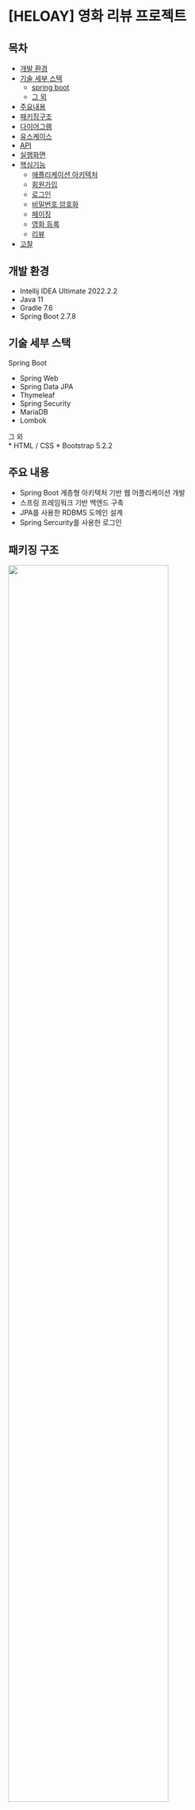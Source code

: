 # [HELOAY] 영화 리뷰 프로젝트

## 목차
- [개발 환경](#환경)
- [기술 세부 스택](#스택)
  + [spring boot](#spring)
  + [그 외](#그외)
- [주요내용](#내용)
- [패키징구조](#패키징)
- [다이어그램](#다이어)
- [유스케이스](#케이스)
- [API](#API)
- [실행화면](#실행)
- [핵심기능](#핵심)
  + [애플리케이션 아키텍처](#아키텍처)
  + [회원가입](#핵심0)
  + [로그인](#핵심1)
  + [비밀번호 암호화](#핵심2)
  + [페이징](#핵심3)
  + [영화 등록](#핵심4)
  + [리뷰](#핵심5)
- [고찰](#고찰)

## <div id="환경">개발 환경</div>

* Intellij IDEA Ultimate 2022.2.2
* Java 11
* Gradle 7.6
* Spring Boot 2.7.8

## <div id="스택">기술 세부 스택</div>

<div id="spring">Spring Boot</div>

* Spring Web
* Spring Data JPA
* Thymeleaf
* Spring Security
* MariaDB
* Lombok

<div id="그외">그 외</div>
* HTML / CSS
* Bootstrap 5.2.2

## <div id="내용">주요 내용</div>
* Spring Boot 계층형 아키텍처 기반 웹 어플리케이션 개발
* 스프링 프레임워크 기반 백엔드 구축
* JPA를 사용한  RDBMS 도메인 설계
* Spring Sercurity를 사용한 로그인

## <div id="패키징">패키징 구조</div>
<img width="80%" src="https://user-images.githubusercontent.com/106221717/219867188-714148f1-93d8-4ad1-bea1-93b8b3a22deb.PNG"/>

## <div id="다이어">ERD</div>
<img width="80%" src="https://user-images.githubusercontent.com/106221717/224985552-9a00805c-ecc4-4370-93ce-a5563cd9d88a.png"/>

## <div id="API">API 설계</div>
<img width="80%" src="https://user-images.githubusercontent.com/106221717/224544627-97492ce1-4f8c-444b-98af-17a05a30846d.jpg"/>

## <div id="케이스">유스케이스</div>
<img width="80%" src="https://user-images.githubusercontent.com/106221717/219866916-fc65538d-1b9b-4285-b9d4-1befa64a48c2.PNG"/>

## <div id="실행">실행 화면</div>
### 1. 회원가입 & 로그인, 로그아웃 
#### 1.1 회원가입
<img width="60%" src="https://user-images.githubusercontent.com/106221717/219846402-fa585685-f387-4c4e-b1ff-d3829b623795.gif"/>

#### 1.2 회원가입 정보 미기입
<img width="80%" src="https://user-images.githubusercontent.com/106221717/219846436-c7916cdb-5fe4-4b19-8f4d-85347f970cd0.gif" />

#### 1.3 로그인
<img width="80%" src="https://user-images.githubusercontent.com/106221717/219846093-8db7b889-45d2-43cf-9f98-ebf0a679bb96.gif"/>

#### 1.4 로그아웃
<img width="80%" src="https://user-images.githubusercontent.com/106221717/219866624-7d4dc976-d71a-4b31-b3c1-f8cd3a4e7962.gif" />


### 2. 영화 등록
<img width="80%" src="https://user-images.githubusercontent.com/106221717/219846715-5b4a9524-e4b1-4c49-9d7f-cb1603e6f6a9.gif"/>


### 3. 영화 수정, 삭제
#### 3.1 영화 수정
<img width="80%" src="https://user-images.githubusercontent.com/106221717/219846790-c0186a48-2461-4419-9d8f-f1dc57c043e1.gif"/>

#### 3.2 영화 삭제
<img width="80%" src="https://user-images.githubusercontent.com/106221717/219846811-c5ea14ef-71eb-4e5b-aed5-2193bdcf29a1.gif"/>


### 4. 리뷰
#### 4.1 리뷰 등록
<img width="80%" src="https://user-images.githubusercontent.com/106221717/219846838-c5041cff-2647-4d1b-b413-b17dd2f4efdf.gif"/>

#### 4.2 리뷰 삭제
<img width="80%" src="https://user-images.githubusercontent.com/106221717/219846868-31442508-7080-468e-afac-4e736f53bf71.gif"/>

### 5. 페이징 & 상세 페이지 이동
<img width="80%" src="https://user-images.githubusercontent.com/106221717/219866594-880c4d98-ae3f-4281-a0de-a5fad3d1d165.gif"/>

## <div id="핵심">핵심 기능</div>
### <div id="아키텍처">애플리케이션 아키텍처</div>
<img width="80%" src="https://user-images.githubusercontent.com/106221717/219866727-7d2b9acc-ba88-4a00-adc5-c939d086becc.PNG"/>

계층형 구조 사용
controller, web: 웹 계층
service: 비즈니스 로직, 트랜잭션 처리
repository: JPA를 직접 사용하는 계층, 엔티티 매니저 사용
domain: 엔티티가 모여 있는 계층, 모든 계층에서 사용

### <div id="핵심0">회원가입</div>
<img width="80%" src="https://user-images.githubusercontent.com/106221717/219857679-6392ed05-4fcc-4c9e-abd2-863569e29d51.PNG"/>

 ```
<div class="mb-3">
<label th:for="username">아이디</label>
<input type="text" th:field="*{username}" class="form-control" placeholder="아이디를 입력하세요" th:class="${#fields.hasErrors('username')}? 'form-control fieldError' : 'form-control'">
<p th:if = "${#fields.hasErrors('username')}" th:errors="*{username}"></p>
</div>
```
* post요청으로 들어온 데이터를 컨트롤러에서 검증하여 예외 발생시 결과를 model에 담아서 폼으로 랜더링 한다. 에러발생시 해당 클래스 `class="form-control" placeholder="아이디를 입력하세요" th:class="${#fields.hasErrors('username')}? 'form-control fieldError' : 'form-control'">`를 에러필드로 변경하고 에러 내용을 출력한다(`th:errors="*{username}"`).


### <div id="핵심1">로그인</div>
#### 로그인 전
<img width="80%" src="https://user-images.githubusercontent.com/106221717/219847960-c13f7e95-9bbb-4cc3-94f3-351f7784ff11.PNG"/>


#### 로그인(USER)
<img width="80%" src="https://user-images.githubusercontent.com/106221717/219848093-9ecc1ae0-0abf-459e-94cd-cf5fdbf91522.PNG"/>

#### 로그인(ADMIN)
<img width="80%" src="https://user-images.githubusercontent.com/106221717/219848139-c17c6f9a-4946-4bcd-8d14-76e4f3fe3a89.PNG"/>

```java
sec:authorize="hasRole('ROLE_ADMIN')" //영화 버튼
sec:authorize="isAnonymous()" //로그인, 회원가입
sec:authorize="isAuthenticated()" //로그아웃 버튼
```
* thymleaf + spring security를 사용하여 security을 고려한 뷰를 작성 isAnonymous() 로그인하지 않은 사용자에게 로그인, 회원가입 버튼 활성화 / isAuthenticated() 로그인 사용자에게 로그아웃 버튼 활성화 / hasRole('ROLE_ADMIN') ROLE_ADMIN 권한을 가진 사용자만 영화 등록 버튼이 활성화 되서 출력된다.


### <div id="핵심2">비밀번호 암호화</div>
<img width="80%" src="https://user-images.githubusercontent.com/106221717/219849008-1d971b08-7f8e-4bb6-8070-fadcfb894f5d.PNG"/>

* 스프링 시큐리티에서 지원하는 BCryptPasswordEncoder BCrypt 해싱 함수를 사용해서 패스워드를 암호화 DB 유출시에도 비밀번호 데이터를 확인하기 어렵게 생성 해준다. 

<img width="80%" src="https://user-images.githubusercontent.com/106221717/219849278-c727d193-eef9-4223-97c4-e0b8d6222179.PNG"/>


### <div id="핵심3">페이징</div>

<img width="80%" src="https://user-images.githubusercontent.com/106221717/219851541-f30e267d-e702-4df1-b004-1efd1844fa66.PNG"/>

* `http://localhost:8080/main/movie/list?page=0` 처럼 GET 방식으로 요청된 URL에서 page값을 가져오기 위해 @RequestParam(value="page", defaultValue="0") int page 매개변수 추가 page가 전달되지 않을시 디폴트 값0 이 되도록 설정

<img width="80%" src="https://user-images.githubusercontent.com/106221717/219851556-b2725e11-a3a5-4a5e-bc68-2fd26299afcf.PNG"/>

* Pageable 객체 생성시 `PageRequest.of(page, 10)`에서 page는 조회할 페이지의 번호 10은 한페이지에 보여줄 게시물의 숫자를 의미한다. 이렇게 하면 데이터 전체 조회가 아닌 한 페이지 데이터를 조회하도록 쿼리각 변경된다.

<img width="80%" src="https://user-images.githubusercontent.com/106221717/219851563-dc9e3058-5e19-4df4-bc90-ab523d6072ef.PNG"/>

* 이전 페이지가 없는 경우 "이전" 링크 비활성화(다음 페이지도 동일) 페이지 리스트를 루프 `th:each="page: ${#numbers.sequence(0, paging.totalPages-1)}` 돌면서 해당 페이지로 이동 할 수 있는 링크 생성 `th:classappend="${page == paging.number} ? 'active'" class="page-item"` 조건식이 참인 경우 클래스값을 class 속성에 추가한다.

### <div id="핵심4">영화 등록</div>
<img width="80%" src="https://user-images.githubusercontent.com/106221717/219864247-e2d2b6aa-a1db-44d2-8505-fda54aae129a.PNG"/>

<img width="80%" src="https://user-images.githubusercontent.com/106221717/219864177-ee73ad3e-3506-43df-9107-0470caaecc08.PNG"/>

* 사진 파일의 경우 UUID를 이용하여 파일 고유이름을 랜덤으로 생성하여 지정해준 뒤 MultipartFile 인터페이스를 통해 사진 파일업로드 resources\\static\\movieposters 폴더에 저장

### <div id="핵심5">리뷰</div>
#### 리뷰 등록 
<img width="80%" src="https://user-images.githubusercontent.com/106221717/219853110-75e73782-4d4d-4a2b-876c-3374d4564241.PNG"/>

* 양방향 매핑을 통해 유저아이디, 영화아이디 리뷰에 저장 할 수 있게 엔티티 구성

<img width="80%" src="https://user-images.githubusercontent.com/106221717/219854256-d7bc40ba-7a6c-4d8d-873b-8c529cbcedc3.png"/>

* 스프링시큐리티는 인증된 사용자 정보를 세션에 담아놓고 세션이 유지되는 동안 사용자 객체를 DB로 접근하는 방법 없이 바로 사용할 수 있도록 한다. SecurityContextHolder 내부의 SecurityContext에 Authentication 객체로 저장해두고 있는데 로그인 세션 정보를 애노테이션으로 간편하게 받을 수 있는 @AuthenticationPrincipal 사용하여 로그인 세션 정보를 받아와서 리뷰 테이블에 유저정보를 저장한다.

#### 리뷰 삭제
<img width="80%" src="https://user-images.githubusercontent.com/106221717/219854335-cf4f3331-5320-4943-ae02-82f4c2f42e72.png"/>

<img width="80%" src="https://user-images.githubusercontent.com/106221717/219854398-d612f3ff-8a0f-4d85-81c4-2b9083996eff.PNG"/>

<img width="80%" src="https://user-images.githubusercontent.com/106221717/219854148-cea05396-35df-4201-a651-2aeb3a6b96db.PNG"/>

* 등록과 동일하게 유저 정보를 가져와 thymleaf th:if 문법을 이용해 현재 로그인된 사용자와 댓글 작성자가 같을때만 삭제 버튼 활성화 되도록 설정


## <div id="고찰">고찰</div>
* 지금까지 강의를 통해 배운 스프링 부트, 스프링 시큐리티, 스프링 JPA, Thymleaf 등 모든 기술을 사용해보려 최대한 노력했다. 강의를 들을 때만 해도 어느 정도 이해가 되고 있다고 생각했었다 하지만 개발을 진행하며 학습과 직접 응용하는 것은 전혀 다른 문제라는 생각이 먼저 들었던 것 같다. 이것저것 기능을 추가하다 보니 계획단계에서 구상한 기능을 모두 구현하지는 못했지만 추후 Querydsl를 이용해서 검색 기능, 리스트 정렬, 게시판, AWS를 이용한 배포를 통해 프로젝트 완성도를 높일 예정이다.

* 혼자서 프로젝트를 진행하는 만큼 시간과 노력을 많이 들여도 자주 벽에 부딪히는 상황이 찾아왔다. 첫 번째로 우선순위를 정하고 계획대로 개발을 진행해야 하는데 이것저것 상황에 맞춰서 개발하다 보니 그로 인한 여러 문제가 자꾸 발생하게 되어 일정이 자꾸 밀리게 되었다. 개발 시작 전 확실한 계획수립을 통해 문제 발생을 줄이는 개발 습관을 지녀야겠다는 생각이 들었다. 두 번째는 기능 구현의 난이도가 올라갈수록 노력한 만큼 결과가 나오는 것은 만족감이 있지만 문제가 자주 발생하여 내가 과연 올바른 방향으로 개발을 진행하고 있는가에 대한 확신이 사라지고 의심하게 되었다. 실제 현직에서 경험을 쌓고, 조언과 질문을 구할 사람이 주변에 많아지게 되면 다양한 시선과 조언을 통해 의심이 확신으로 바뀌게 되어 더 빠른 성장을 할 수 있을 것이다.
